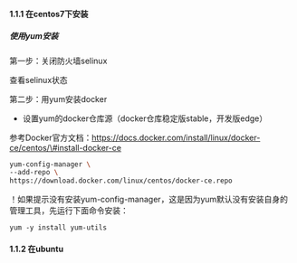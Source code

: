 #### 1.1.1 在centos7下安装

##### 使用yum安装

第一步：关闭防火墙selinux

查看selinux状态

第二步：用yum安装docker

* 设置yum的docker仓库源（docker仓库稳定版stable，开发版edge）

参考Docker官方文档：https://docs.docker.com/install/linux/docker-ce/centos/\#install-docker-ce

```bash
yum-config-manager \
--add-repo \
https://download.docker.com/linux/centos/docker-ce.repo
```

！如果提示没有安装yum-config-manager，这是因为yum默认没有安装自身的管理工具，先运行下面命令安装：

```
yum -y install yum-utils
```

#### 1.1.2 在ubuntu



